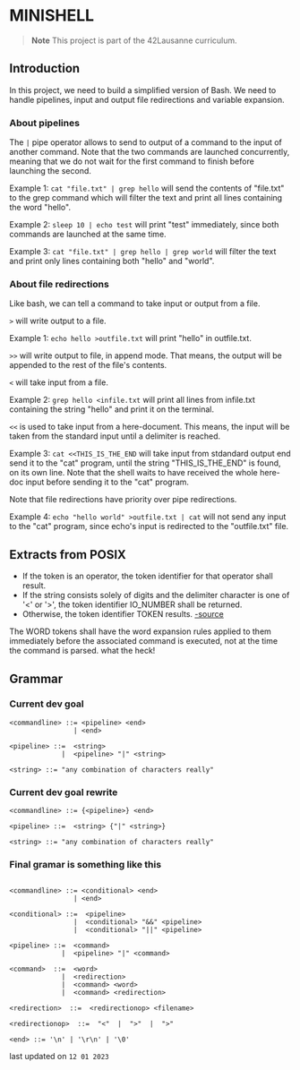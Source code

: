 # MINISHELL

> **Note**
> This project is part of the 42Lausanne curriculum.

## Introduction

In this project, we need to build a simplified version of Bash.
We need to handle pipelines, input and output file redirections and variable expansion.

### About pipelines

The `|` pipe operator allows to send to output of a command to the input of another command.
Note that the two commands are launched concurrently, meaning that we do not wait for the first
command to finish before launching the second.

Example 1: `cat "file.txt" | grep hello` will send the contents of "file.txt" to the grep command which will filter the text and print all lines containing the word "hello".

Example 2: `sleep 10 | echo test` will print "test" immediately, since both commands are launched at the same time.

Example 3: `cat "file.txt" | grep hello | grep world` will filter the text and print only lines containing both "hello" and "world".

### About file redirections

Like bash, we can tell a command to take input or output from a file.

`>` will write output to a file. 

Example 1: `echo hello >outfile.txt` will print "hello" in outfile.txt.

`>>` will write output to file, in append mode. That means, the output will be appended to the rest of the file's contents.

`<` will take input from a file.

Example 2: `grep hello <infile.txt` will print all lines from infile.txt containing the string "hello" and print it on the terminal.

`<<` is used to take input from a here-document. This means, the input will be taken from the standard input until a delimiter is reached.

Example 3: `cat <<THIS_IS_THE_END` will take input from stdandard output end send it to the "cat" program, until the string "THIS_IS_THE_END" is found, on its own line.
Note that the shell waits to have received the whole here-doc input before sending it to the "cat" program.

Note that file redirections have priority over pipe redirections.

Example 4: `echo "hello world" >outfile.txt | cat` will not send any input to the "cat" program, since echo's input is redirected to the "outfile.txt" file.

## Extracts from POSIX

- If the token is an operator, the token identifier for that operator shall result.
- If the string consists solely of digits and the delimiter character is one of '<' or '>', the token identifier IO_NUMBER shall be returned.
- Otherwise, the token identifier TOKEN results.
[-source](https://pubs.opengroup.org/onlinepubs/9699919799/utilities/V3_chap02.html#tag_18_10)

The WORD tokens shall have the word expansion rules applied to them immediately before the associated command is executed, not at the time the command is parsed.
what the heck!

## Grammar

### Current dev goal

```ebnf
<commandline> ::= <pipeline> <end>
                | <end>

<pipeline> ::=  <string>
             |  <pipeline> "|" <string>

<string> ::= "any combination of characters really"
```

### Current dev goal rewrite

```ebnf
<commandline> ::= {<pipeline>} <end>

<pipeline> ::=  <string> {"|" <string>}

<string> ::= "any combination of characters really"
```

### Final gramar is something like this

```ebnf

<commandline> ::= <conditional> <end>
                | <end>

<conditional> ::=  <pipeline>
                |  <conditional> "&&" <pipeline>
                |  <conditional> "||" <pipeline>

<pipeline> ::=  <command>
             |  <pipeline> "|" <command>

<command>  ::=  <word>
             |  <redirection>
             |  <command> <word>
             |  <command> <redirection>

<redirection>  ::=  <redirectionop> <filename>

<redirectionop>  ::=  "<"  |  ">"  |  ">"

<end> ::= '\n' | '\r\n' | '\0'

```

last updated on `12 01 2023`

